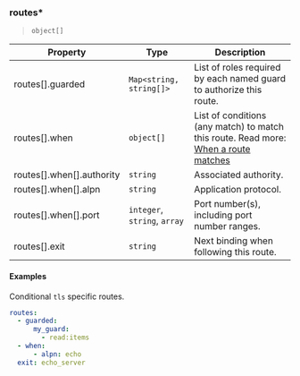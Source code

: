 ### routes\*

> `object[]`

| Property | Type | Description |
| -- | -- | -- |
| routes[].guarded |  `Map<string, string[]>` |  List of roles required by each named guard to authorize this route. | 
| routes[].when |  `object[]` |  List of conditions (any match) to match this route. Read more: [When a route matches](../../../protocol.md#when-a-route-matches) | 
| routes[].when[].authority |  `string` |  Associated authority. | 
| routes[].when[].alpn |  `string` |  Application protocol. | 
| routes[].when[].port |  `integer`, `string`, `array` |  Port number(s), including port number ranges. | 
| routes[].exit |  `string` |  Next binding when following this route. | 

#### Examples

Conditional `tls` specific routes.

```yaml
routes:
  - guarded:
      my_guard:
        - read:items
  - when:
      - alpn: echo
  exit: echo_server
```

